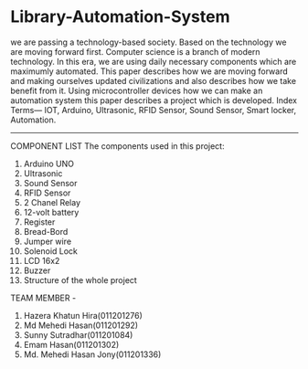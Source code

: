 # Library-Automation-System
we are passing a technology-based society. Based on the technology we are moving forward first. Computer science is a branch of modern technology. In this era, we are using daily necessary components which are maximumly automated. This paper describes how we are moving forward and making ourselves updated civilizations and also describes how we take benefit from it. Using microcontroller devices how we can make an automation system this paper describes a project which is developed. Index Terms— IOT, Arduino, Ultrasonic, RFID Sensor, Sound Sensor, Smart locker, Automation.


---------------------------------------------------------------------------------------------------------------------------------------------------------------------

COMPONENT LIST
The components used in this project:
1) Arduino UNO
2) Ultrasonic
3) Sound Sensor
4) RFID Sensor
5) 2 Chanel Relay
6) 12-volt battery
7) Register
8) Bread-Bord
9) Jumper wire
10) Solenoid Lock
11) LCD 16x2
12) Buzzer
13) Structure of the whole project

TEAM MEMBER - 
1. Hazera Khatun Hira(011201276)
2. Md Mehedi Hasan(011201292)
3. Sunny Sutradhar(011201084)
4. Emam Hasan(011201302)
5. Md. Mehedi Hasan Jony(011201336)

